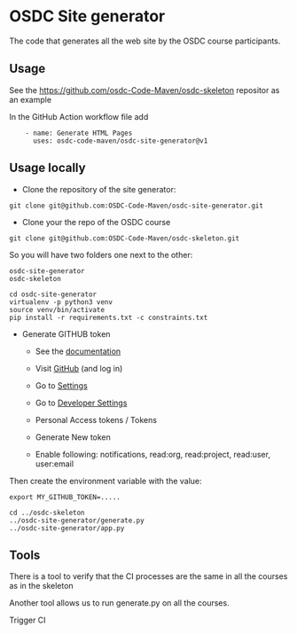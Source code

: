 # OSDC Site generator

The code that generates all the web site by the OSDC course participants.

## Usage

See the https://github.com/osdc-Code-Maven/osdc-skeleton repositor as an example

In the GitHub Action workflow file add

```
    - name: Generate HTML Pages
      uses: osdc-code-maven/osdc-site-generator@v1
```

## Usage locally


* Clone the repository of the site generator:

```
git clone git@github.com:OSDC-Code-Maven/osdc-site-generator.git
```


* Clone your the repo of the OSDC course

```
git clone git@github.com:OSDC-Code-Maven/osdc-skeleton.git
```

So you will have two folders one next to the other:

```
osdc-site-generator
osdc-skeleton
```

```
cd osdc-site-generator
virtualenv -p python3 venv
source venv/bin/activate
pip install -r requirements.txt -c constraints.txt
```

* Generate GITHUB token
    * See the [documentation](https://docs.github.com/en/authentication/keeping-your-account-and-data-secure/creating-a-personal-access-token)

    * Visit [GitHub](https://github.com/) (and log in)
    * Go to [Settings](https://github.com/settings/profile)
    * Go to [Developer Settings](https://github.com/settings/apps)
    * Personal Access tokens / Tokens
    * Generate New token
    * Enable following: notifications, read:org, read:project, read:user, user:email

Then create the environment variable with the value:

```
export MY_GITHUB_TOKEN=.....
```



```
cd ../osdc-skeleton
../osdc-site-generator/generate.py
../osdc-site-generator/app.py
```

## Tools

There is a tool to verify that the CI processes are the same in all the courses as in the skeleton

Another tool allows us to run generate.py on all the courses.

Trigger CI
